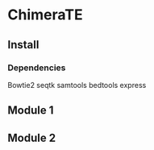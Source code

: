 # ChimeraTE


## Install
### Dependencies
Bowtie2
seqtk
samtools
bedtools
express

## Module 1


## Module 2
